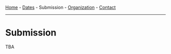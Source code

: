 [Home](index.md) - [Dates](dates.md) - Submission - [Organization](organization.md) - [Contact](contact.md)

---

# Submission

TBA
